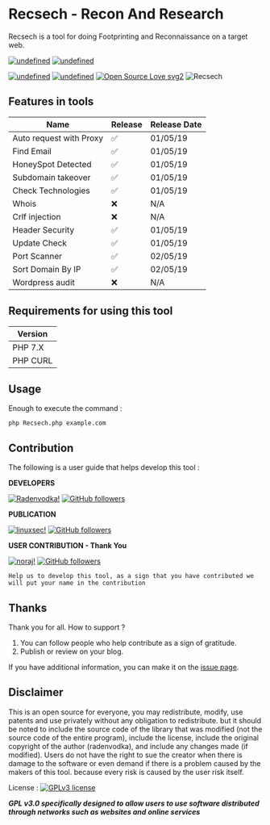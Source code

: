 # Recsech - Recon And Research 

Recsech is a tool for doing Footprinting and Reconnaissance on a target web.

[![undefined](https://img.shields.io/github/release/radenvodka/Recsech.svg)](https://github.com/radenvodka/Recsech/releases/latest)
[![undefined](https://img.shields.io/github/last-commit/radenvodka/Recsech.svg)](https://github.com/radenvodka)

[![undefined](https://badgen.net/badge//Windows/blue?icon=windows)](https://github.com/radenvodka/Recsech/issues/3) [![undefined](https://badgen.net/badge//Linux64/orange?icon=terminal)](https://github.com/radenvodka/Recsech/releases)
[![Open Source Love svg2](https://badges.frapsoft.com/os/v2/open-source.svg?v=103)](https://github.com/ellerbrock/open-source-badges/)
![Recsech](https://github.com/radenvodka/Recsech/raw/master/Recsechv1.4.PNG)

## Features in tools

| Name                    | Release            | Release Date |
|-------------------------|--------------------|--------------|
| Auto request with Proxy | :white_check_mark: | 01/05/19     |
| Find Email              | :white_check_mark: | 01/05/19     |
| HoneySpot Detected      | :white_check_mark: | 01/05/19     |
| Subdomain takeover      | :white_check_mark: | 01/05/19     |
| Check Technologies      | :white_check_mark: | 01/05/19     |
| Whois                   | :x:                | N/A          |
| Crlf injection          | :x:                | N/A          |
| Header Security         | :white_check_mark: | 01/05/19     |
| Update Check            | :white_check_mark: | 01/05/19     |
| Port Scanner            | :white_check_mark: | 02/05/19     |
| Sort Domain By IP       | :white_check_mark: | 02/05/19     |
| Wordpress audit         | :x:                | N/A          |

## Requirements for using this tool

| Version  |
|----------|
| PHP 7.X  |
| PHP CURL |


Usage
----

Enough to execute the command :

    php Recsech.php example.com


## Contribution

The following is a user guide that helps develop this tool : 

**DEVELOPERS**

[![Radenvodka!](https://img.shields.io/badge/Radenvodka-Developers-1abc9c.svg)](https://github.com/radenvodka)
[![GitHub followers](https://img.shields.io/github/followers/radenvodka.svg?style=social&label=Follow&maxAge=2592000)](https://github.com/radenvodka?tab=followers)


**PUBLICATION**

[![linuxsec!](https://img.shields.io/badge/Linuxsec-PublicationMedia-1abc9c.svg)](https://github.com/linuxsec)
[![GitHub followers](https://img.shields.io/github/followers/linuxsec.svg?style=social&label=Follow&maxAge=2592000)](https://github.com/linuxsec?tab=followers)


**USER CONTRIBUTION - Thank You**

[![noraj!](https://img.shields.io/badge/Noraj-Contribution-1abc9c.svg)](https://github.com/linuxsec)
[![GitHub followers](https://img.shields.io/github/followers/Noraj.svg?style=social&label=Follow&maxAge=2592000)](https://github.com/Noraj?tab=followers)



    Help us to develop this tool, as a sign that you have contributed we will put your name in the contribution

## Thanks

Thank you for all.  How to support ?

1. You can follow people who help contribute as a sign of gratitude.
2. Publish or review on your blog. 

If you have additional information, you can make it on the [issue page](https://github.com/radenvodka/Recsech/issues).


## Disclaimer

This is an open source for everyone, you may redistribute, modify, use patents and use privately without any obligation to redistribute. but it should be noted to include the source code of the library that was modified (not the source code of the entire program), include the license, include the original copyright of the author (radenvodka), and include any changes made (if modified). Users do not have the right to sue the creator when there is damage to the software or even demand if there is a problem caused by the makers of this tool. because every risk is caused by the user risk itself.


License : [![GPLv3 license](https://img.shields.io/badge/License-GPLv3-blue.svg)](http://perso.crans.org/besson/LICENSE.html)

***GPL v3.0 specifically designed to allow users to use software distributed through networks such as websites and online services***
